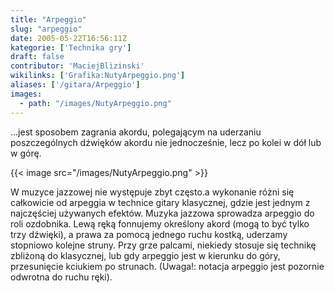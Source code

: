 ```yaml
---
title: "Arpeggio"
slug: "arpeggio"
date: 2005-05-22T16:56:11Z
kategorie: ['Technika gry']
draft: false
contributor: 'MaciejBlizinski'
wikilinks: ['Grafika:NutyArpeggio.png']
aliases: ['/gitara/Arpeggio']
images:
  - path: "/images/NutyArpeggio.png"
---
```

...jest sposobem zagrania akordu, polegającym na uderzaniu
poszczególnych dźwięków akordu nie jednocześnie, lecz po kolei w dół
lub w górę.

{{< image src="/images/NutyArpeggio.png" >}}

W muzyce jazzowej nie występuje zbyt często.a wykonanie różni się
całkowicie od arpeggia w technice gitary klasycznej, gdzie jest jednym
z najczęściej używanych efektów. Muzyka jazzowa sprowadza arpeggio do
roli ozdobnika. Lewą ręką fonnujemy określony akord (mogą to być tylko
trzy dźwięki), a prawa za pomocą jednego ruchu kostką, uderzamy
stopniowo kolejne struny. Przy grze palcami, niekiedy stosuje się
technikę zbliżoną do klasycznej, lub gdy arpeggio jest w kierunku do
góry, przesunięcie kciukiem po strunach. (Uwaga\!: notacja arpeggio
jest pozornie odwrotna do ruchu ręki).

